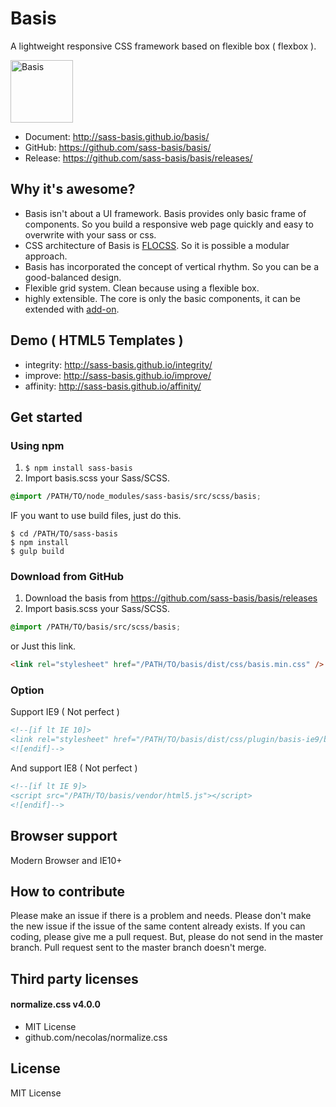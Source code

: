# Basis
A lightweight responsive CSS framework based on flexible box ( flexbox ).

<img src="https://avatars0.githubusercontent.com/u/18589717?v=3&s=200" alt="Basis" width="100" />

* Document: http://sass-basis.github.io/basis/
* GitHub: https://github.com/sass-basis/basis/
* Release: https://github.com/sass-basis/basis/releases/

## Why it's awesome?

* Basis isn't about a UI framework. Basis provides only basic frame of components. So you build a responsive web page quickly and easy to overwrite with your sass or css.
* CSS architecture of Basis is [FLOCSS](https://github.com/hiloki/flocss). So it is possible a modular approach.
* Basis has incorporated the concept of vertical rhythm. So you can be a good-balanced design.
* Flexible grid system. Clean because using a flexible box.
* highly extensible. The core is only the basic components, it can be extended with [add-on](https://github.com/sass-basis).

## Demo ( HTML5 Templates )
* integrity: http://sass-basis.github.io/integrity/
* improve: http://sass-basis.github.io/improve/
* affinity: http://sass-basis.github.io/affinity/

## Get started

### Using npm

1. ```$ npm install sass-basis```
2. Import basis.scss your Sass/SCSS.
```scss
@import /PATH/TO/node_modules/sass-basis/src/scss/basis;
```

IF you want to use build files, just do this.

```shell
$ cd /PATH/TO/sass-basis
$ npm install
$ gulp build
```

### Download from GitHub

1. Download the basis from https://github.com/sass-basis/basis/releases
2. Import basis.scss your Sass/SCSS.
```scss
@import /PATH/TO/basis/src/scss/basis;
```
or Just this link.
```html
<link rel="stylesheet" href="/PATH/TO/basis/dist/css/basis.min.css" />
```

### Option

Support IE9 ( Not perfect )

```html
<!--[if lt IE 10]>
<link rel="stylesheet" href="/PATH/TO/basis/dist/css/plugin/basis-ie9/basis-ie9.min.css" />
<![endif]-->
```

And support IE8 ( Not perfect )

```html
<!--[if lt IE 9]>
<script src="/PATH/TO/basis/vendor/html5.js"></script>
<![endif]-->
```

## Browser support
Modern Browser and IE10+

## How to contribute

Please make an issue if there is a problem and needs.
Please don't make the new issue if the issue of the same content already exists.
If you can coding, please give me a pull request.
But, please do not send in the master branch.
Pull request sent to the master branch doesn't merge.

## Third party licenses

#### normalize.css v4.0.0
* MIT License
* github.com/necolas/normalize.css

## License

MIT License
